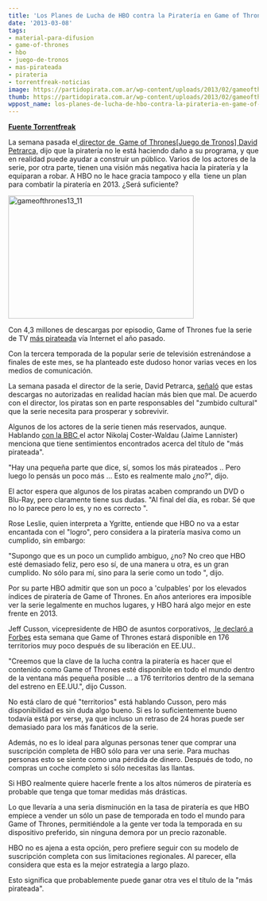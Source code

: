 ```yaml
---
title: 'Los Planes de Lucha de HBO contra la Piratería en Game of Thrones '
date: '2013-03-08'
tags:
- material-para-difusion
- game-of-thrones
- hbo
- juego-de-tronos
- mas-pirateada
- pirateria
- torrentfreak-noticias
image: https://partidopirata.com.ar/wp-content/uploads/2013/02/gameofthrones13_11.jpg
thumb: https://partidopirata.com.ar/wp-content/uploads/2013/02/gameofthrones13_11-150x150.jpg
wppost_name: los-planes-de-lucha-de-hbo-contra-la-pirateria-en-game-of-thrones
---
```


<strong><a href="http://torrentfreak.com/hbo-plans-to-combat-game-of-thrones-piracy-130305/" target="_blank">Fuente Torrentfreak</a></strong>

La semana pasada el<a href="https://partidopirata.com.ar/8585/game-of-thrones-pirateria-buena-para-el-director-no-para-hbo"> director de  Game of Thrones[Juego de Tronos] David Petrarca,</a> dijo que la piratería no le está haciendo daño a su programa, y ​​que en realidad puede ayudar a construir un público. Varios de los actores de la serie, por otra parte, tienen una visión más negativa hacia la piratería y la equiparan a robar. A HBO no le hace gracia tampoco y ella  tiene un plan para combatir la piratería en 2013. ¿Será suficiente?

<a href="https://partidopirata.com.ar/wp-content/uploads/2013/02/gameofthrones13_11.jpg"><img class="alignright size-full wp-image-8586" alt="gameofthrones13_11" src="https://partidopirata.com.ar/wp-content/uploads/2013/02/gameofthrones13_11.jpg" width="373" height="248" /></a>

Con 4,3 millones de descargas por episodio, Game of Thrones fue la serie de TV <a href="http://torrentfreak.com/game-of-thrones-most-pirated-tv-show-of-2012-121223/">más pirateada</a> vía Internet el año pasado.

Con la tercera temporada de la popular serie de televisión estrenándose a finales de este mes, se ha planteado este dudoso honor varias veces en los medios de comunicación.

La semana pasada el director de la serie, David Petrarca, <a href="http://torrentfreak.com/piracy-doesnt-hurt-game-of-thrones-director-says-130227/">señaló</a> que estas descargas no autorizadas en realidad hacían más bien que mal. De acuerdo con el director, los piratas son en parte responsables del "zumbido cultural" que la serie necesita para prosperar y sobrevivir.

Algunos de los actores de la serie tienen más reservados, aunque. Hablando <a href="http://www.bbc.co.uk/newsbeat/21630456">con la BBC </a> el actor Nikolaj Coster-Waldau (Jaime Lannister) menciona que tiene sentimientos encontrados acerca del título de "más pirateada".

"Hay una pequeña parte que dice, sí, somos los más pirateados .. Pero luego lo pensás un poco más ... Esto es realmente malo ¿no?", dijo.

El actor espera que algunos de los piratas acaben comprando un DVD o Blu-Ray, pero claramente tiene sus dudas. "Al final del día, es robar. Sé que no lo parece pero lo es, y no es correcto ".

Rose Leslie, quien interpreta a Ygritte, entiende que HBO no va a estar encantada con el "logro", pero considera a la piratería masiva como un cumplido, sin embargo:

"Supongo que es un poco un cumplido ambiguo, ¿no? No creo que HBO esté demasiado feliz, pero eso sí, de una manera u otra, es un gran cumplido. No sólo para mí, sino para la serie como un todo ", dijo.

Por su parte HBO admitir que son un poco a 'culpables' por los elevados índices de piratería de Game of Thrones. En años anteriores era imposible ver la serie legalmente en muchos lugares, y HBO hará algo mejor en este frente en 2013.

Jeff Cusson, vicepresidente de HBO de asuntos corporativos, <a href="http://www.forbes.com/sites/carolpinchefsky/2013/03/04/how-hbo-is-protecting-game-of-thrones-from-online-piracy-in-2013/"> le declaró a Forbes</a> esta semana que Game of Thrones estará disponible en 176 territorios muy poco después de su liberación en EE.UU..

"Creemos que la clave de la lucha contra la piratería es hacer que el contenido como Game of Thrones esté disponible en todo el mundo dentro de la ventana más pequeña posible ... a 176 territorios dentro de la semana del estreno en EE.UU.", dijo Cusson.

No está claro de qué "territorios" está hablando Cusson, pero más disponibilidad es sin duda algo bueno. Si es lo suficientemente bueno todavía está por verse, ya que incluso un retraso de 24 horas puede ser demasiado para los más fanáticos de la serie.

Además, no es lo ideal para algunas personas tener que comprar una suscripción completa de HBO sólo para ver una serie. Para muchas personas esto se siente como una pérdida de dinero. Después de todo, no compras un coche completo si sólo necesitas las llantas.

Si HBO realmente quiere hacerle frente a los altos números de piratería es probable que tenga que tomar medidas más drásticas.

Lo que llevaría a una seria disminución en la tasa de piratería es que HBO empiece a vender un sólo un pase de temporada en todo el mundo para Game of Thrones, permitiéndole a la gente ver toda la temporada en su dispositivo preferido, sin ninguna demora por un precio razonable.

HBO no es ajena a esta opción, pero prefiere seguir con su modelo de suscripción completa con sus limitaciones regionales. Al parecer, ella considera que esta es la mejor estrategia a largo plazo.

Esto significa que probablemente puede ganar otra ves el título de la "más pirateada".
